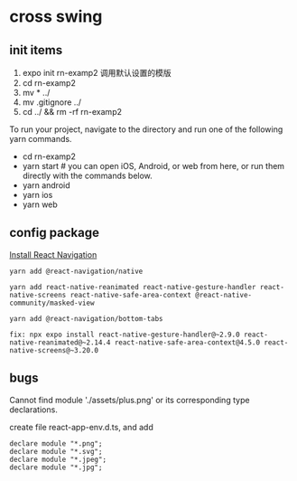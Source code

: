 # cross swing
## init items
1. expo init rn-examp2 调用默认设置的模版
2. cd rn-examp2
3. mv * ../
4. mv .gitignore ../
5. cd ../ && rm -rf rn-examp2

To run your project, navigate to the directory and run one of the following yarn commands.

- cd rn-examp2
- yarn start # you can open iOS, Android, or web from here, or run them directly with the commands below.
- yarn android
- yarn ios
- yarn web

## config package
[Install React Navigation](https://reactnavigation.org/docs/7.x/getting-started#installation)
```
yarn add @react-navigation/native

yarn add react-native-reanimated react-native-gesture-handler react-native-screens react-native-safe-area-context @react-native-community/masked-view

yarn add @react-navigation/bottom-tabs

fix: npx expo install react-native-gesture-handler@~2.9.0 react-native-reanimated@~2.14.4 react-native-safe-area-context@4.5.0 react-native-screens@~3.20.0
```
## bugs

Cannot find module './assets/plus.png' or its corresponding type declarations.

create file react-app-env.d.ts, and add

```
declare module "*.png";
declare module "*.svg";
declare module "*.jpeg";
declare module "*.jpg";
```